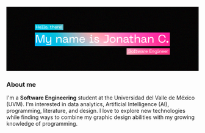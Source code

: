 ![header banner](https://github.com/jonathancazares/jonathancazares/blob/main/banner.png)

### About me

I'm a **Software Engineering** student at the Universidad del Valle de México (UVM). I'm interested in data analytics, Artificial Intelligence (AI), programming, literature, and design. I love to explore new technologies while finding ways to combine my graphic design abilities with my growing knowledge of programming.
